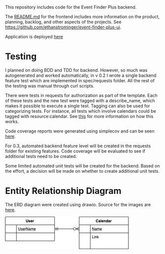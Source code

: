 [deployment]: (https://ethanstrominger.github.io/event-finder-plus-ui/)
[rspec-tag]: (https://relishapp.com/rspec/rspec-core/v/2-12/docs/command-line/tag-option)
[ui]: (https://github.com/ethanstrominger/event-finder-plus-ui)

This repository includes code for the Event Finder Plus backend.

The [README.md][ui] for the frontend includes more information on the product, planning, backlog, and other aspects of the projects.  See https://github.com/ethanstrominger/event-finder-plus-ui.

Application is deployed [here](https://ethanstrominger.github.io/event-finder-plus-ui/)

# Testing <a name="Testing"></a>
I planned on doing BDD and TDD for backend.  However, so much was autogenerated
and worked automatically, in v 0.2 I wrote a single backend feature test which
are implemented in spec/requests folder.  All the rest of the testing was
manual through curl scripts.

There were tests in requests for authorization as part of the template.  Each
of these tests and the new test were tagged with a describe_name, which makes
it possible to execute a single test.  Tagging can also be used for categorizing
tests.  For instance, all tests which involve calendars could be tagged with
resource:calendar.  See [this][rspec-tag] for more information on how this works.

Code coverage reports were generated using simplecov and can be seen [here](testreports/index.html).

For 0.3, automated backend feature level will be created
in the requests folder for existing features.  Code coverage will be evaluated
to see if additional tests need to be created.

Some limited automated unit tests will be created for the backend.  Based on the effort,
a decision will be made on whether to create additional unit tests.

# Entity Relationship Diagram <a name="ERD"></a>
The ERD diagram were created using drawio.  Source for the images are
[here](markdown_images/drawio).

![ERD](markdown_images/drawio/erd.png?raw=true)
